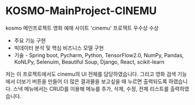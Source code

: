 # KOSMO-MainProject-CINEMU

kosmo 메인프로젝트 영화 예매 사이트 'cinemu'
프로젝트 우수상 수상
- 주요 기능 구현
- 빅데이터 분석 및 핵심 비즈니스 모델 구현
- 기술 -  Spring boot, Pycharm, Python, TensorFlow2.0, NumPy, Pandas, KoNLPy, Selenuim, Beautiful Soup, Django, React, scikit-learn


저는 이 프로젝트에서도 cinemu의 UI 전체를 담당하였습니다. 
그리고 영화 검색 기능에서 더보기 버튼을 만들어 더 많은 결과물을 보고싶을 때 누르면 출력되도록 하였습니다.
스낵 메뉴에서는 CRUD를 이용해 메뉴를 추가, 삭제, 수정, 전체 리스트를 출력하였습니다.

 

